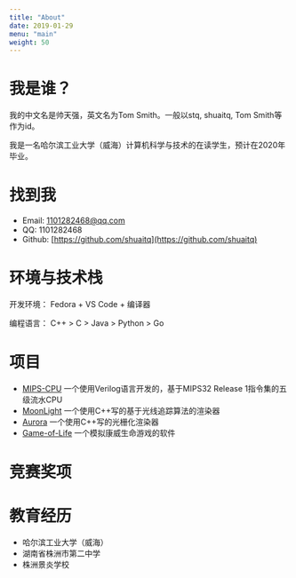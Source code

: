 ```yaml
---
title: "About"
date: 2019-01-29
menu: "main"
weight: 50
---
```


# 我是谁？

我的中文名是帅天强，英文名为Tom Smith。一般以stq, shuaitq, Tom Smith等作为id。

我是一名哈尔滨工业大学（威海）计算机科学与技术的在读学生，预计在2020年毕业。

# 找到我

* Email: <1101282468@qq.com>
* QQ: 1101282468
* Github: [https://github.com/shuaitq](https://github.com/shuaitq)

# 环境与技术栈

开发环境： Fedora + VS Code + 编译器

编程语言： C++ > C > Java > Python > Go

# 项目

* [MIPS-CPU](https://github.com/shuaitq/MIPS-CPU) 一个使用Verilog语言开发的，基于MIPS32 Release 1指令集的五级流水CPU
* [MoonLight](https://github.com/shuaitq/MoonLight) 一个使用C++写的基于光线追踪算法的渲染器
* [Aurora](https://github.com/shuaitq/Aurora) 一个使用C++写的光栅化渲染器
* [Game-of-Life](https://github.com/shuaitq/Game-of-Life) 一个模拟康威生命游戏的软件

# 竞赛奖项


# 教育经历

* 哈尔滨工业大学（威海）
* 湖南省株洲市第二中学
* 株洲景炎学校
